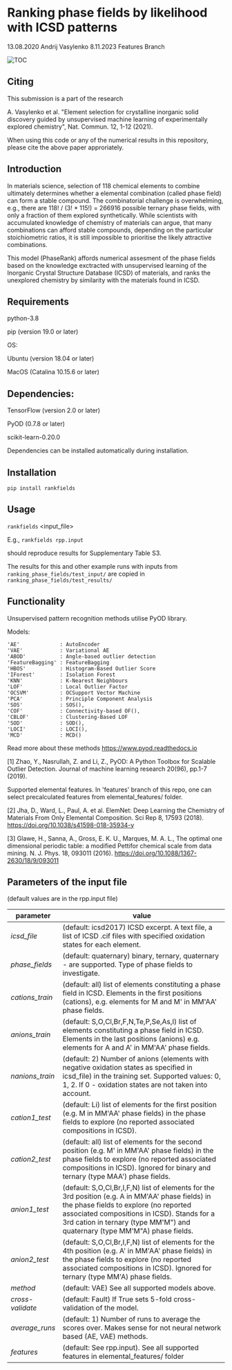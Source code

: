 # Ranking phase fields by likelihood with ICSD patterns

13.08.2020 Andrij Vasylenko
8.11.2023 Features Branch

![TOC](https://github.com/lrcfmd/PhaseFieldRanking/blob/master/TOC.png)

## Citing
This submission is a part of the research 

A. Vasylenko et al. "Element selection for crystalline inorganic solid discovery guided by unsupervised machine learning of experimentally explored chemistry", Nat. Commun. 12, 1-12 (2021).

When using this code or any of the numerical results in this repository, please cite the above paper approriately.

## Introduction

In materials science, selection of 118 chemical elements to combine ultimately determines whether a elemental combination (called phase field) can form a stable compound. The combinatorial challenge is overwhelming, e.g., there are 118! / (3! * 115!) = 266916 possible ternary phase fields, with only a fraction of them explored synthetically. While scientists with accumulated knowledge of chemistry of materials can argue, that many combinations can afford stable compounds, depending on the particular stoichiometric ratios, it is still impossible to prioritise the likely attractive combinations.

This model (PhaseRank) affords numerical assesment of the phase fields based on the knowledge exctracted with unsupervised learning of the Inorganic Crystal Structure Database (ICSD) of materials, and ranks the unexplored chemistry by similarity with the materials found in ICSD.

## Requirements

python-3.8

pip (version 19.0 or later)

OS:

Ubuntu (version 18.04 or later)

MacOS (Catalina 10.15.6 or later)


## Dependencies:

TensorFlow (version 2.0 or later)

PyOD (0.7.8 or later)

scikit-learn-0.20.0

Dependencies can be installed automatically during installation.

## Installation
`pip install rankfields`

## Usage
`rankfields` <input_file>

E.g., `rankfields rpp.input`

should reproduce results for Supplementary Table S3.

The results for this and other example runs with inputs from `ranking_phase_fields/test_input/`
are copied in `ranking_phase_fields/test_results/`

## Functionality
Unsupervised pattern recognition methods utilise PyOD library.

Models:

    'AE'             : AutoEncoder
    'VAE'            : Variational AE
    'ABOD'           : Angle-based outlier detection
    'FeatureBagging' : FeatureBagging
    'HBOS'           : Histogram-Based Outlier Score
    'IForest'        : Isolation Forest
    'KNN'            : K-Nearest Neighbours
    'LOF'            : Local Outlier Factor
    'OCSVM'          : OCSupport Vector Machine
    'PCA'            : Principle Component Analysis
    'SOS'            : SOS(),
    'COF'            : Connectivity-based OF(),
    'CBLOF'          : Clustering-Based LOF
    'SOD'            : SOD(),
    'LOCI'           : LOCI(),
    'MCD'            : MCD()

Read more about these methods https://www.pyod.readthedocs.io

[1] Zhao, Y., Nasrullah, Z. and Li, Z.,
PyOD: A Python Toolbox for Scalable Outlier Detection. 
Journal of machine learning research 20(96), pp.1-7 (2019).

Supported elemental features.
In 'features' branch of this repo, one can select precalculated features
from elemental_features/ folder.


[2] Jha, D., Ward, L., Paul, A. et al. 
ElemNet: Deep Learning the Chemistry of Materials From Only Elemental Composition.
Sci Rep 8, 17593 (2018). https://doi.org/10.1038/s41598-018-35934-y

[3] Glawe, H., Sanna, A., Gross, E. K. U., Marques, M. A. L.,
The optimal one dimensional periodic table: a modified Pettifor chemical scale from data mining.
N. J. Phys. 18, 093011 (2016). https://doi.org/10.1088/1367-2630/18/9/093011

## Parameters of the input file 
(default values are in the rpp.input file)

 parameter | value 
---|--- 
 *icsd_file*    | (default: icsd2017) ICSD excerpt. A text file, a list of ICSD .cif files with specified oxidation states for each element.
*phase_fields*  | (default: quaternary) binary, ternary, quaternary - are supported. Type of phase fields to investigate.
*cations_train* | (default: all) list of elements constituting a phase field in ICSD. Elements in the first positions (cations), e.g. elements for M and M' in MM'AA' phase fields.
*anions_train*  | (default: S,O,Cl,Br,F,N,Te,P,Se,As,I) list of elements constituting a phase field in ICSD. Elements in the last positions (anions) e.g. elements for A and A' in MM'AA' phase fields. 
*nanions_train* | (default: 2) Number of anions (elements with negative oxidation states as specified in icsd_file) in the training set. Supported values: 0, 1, 2. If 0 - oxidation states are not taken into account.
*cation1_test*  | (default: Li) list of elements for the first position (e.g. M in MM'AA' phase fields) in the phase fields to explore (no reported associated compositions in ICSD). 
*cation2_test*  | (default: all) list of elements for the second position (e.g. M' in MM'AA' phase fields) in the phase fields to explore (no reported associated compositions in ICSD). Ignored for binary and ternary (type MAA') phase fields.
*anion1_test*   | (default: S,O,Cl,Br,I,F,N) list of elements for the 3rd position (e.g. A in MM'AA' phase fields) in the phase fields to explore (no reported associated compositions in ICSD). Stands for a 3rd cation in ternary (type MM'M") and quaternary (type MM'M"A) phase fields.
*anion2_test*   | (default: S,O,Cl,Br,I,F,N) list of elements for the 4th position (e.g. A' in MM'AA' phase fields) in the phase fields to explore (no reported associated compositions in ICSD). Ignored for ternary (type MM'A) phase fields.
*method*        | (default: VAE) See all supported models above.
*cross-validate*| (default: Fault) If True sets 5-fold cross-validation of the model.
*average_runs*  | (default: 1) Number of runs to average the scores over. Makes sense for not neural network based (AE, VAE) methods.
*features*      | (default: See rpp.input). See all supported features in elemental_features/ folder
